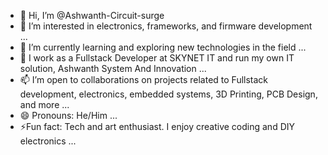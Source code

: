 - 👋 Hi, I’m @Ashwanth-Circuit-surge
- 👀 I’m interested in electronics, frameworks, and firmware development ...
- 🌱 I’m currently learning and exploring new technologies in the field ...
- 💞️ I work as a Fullstack Developer at SKYNET IT and run my own IT solution, Ashwanth System And Innovation ...
- 📫 I’m open to collaborations on projects related to Fullstack development, electronics, embedded systems, 3D Printing, PCB Design, and more ...
- 😄 Pronouns: He/Him ...
- ⚡Fun fact: Tech and art enthusiast. I enjoy creative coding and DIY electronics ...

<!---
Ashwanth-Circuit-surge/Ashwanth-Circuit-surge is a ✨ special ✨ repository because its `README.md` (this file) appears on your GitHub profile.
You can click the Preview link to take a look at your changes.
--->
